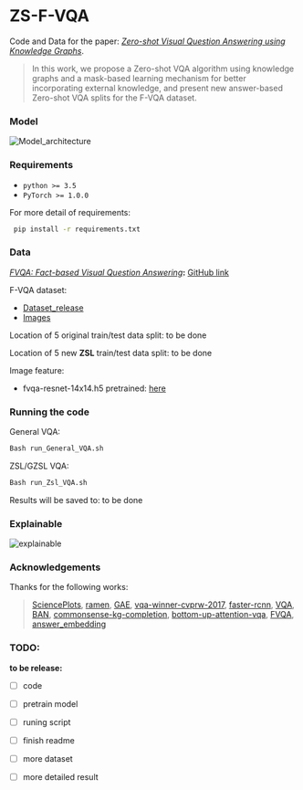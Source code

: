 # ZS-F-VQA

Code and Data for the paper: [*Zero-shot Visual Question Answering using Knowledge Graphs*](https://arxiv.org/abs/2107.05348).

>In this work,  we propose a Zero-shot VQA algorithm using knowledge graphs and a mask-based learning mechanism for better incorporating external knowledge, and present new answer-based Zero-shot VQA splits for the F-VQA dataset. 

### Model
![Model_architecture](https://github.com/China-UK-ZSL/ZS-F-VQA/blob/main/figures/Model_architecture.png)


### Requirements
- `python >= 3.5`
- `PyTorch >= 1.0.0`

For more detail of requirements: 
```bash
 pip install -r requirements.txt
```

 


### Data
[*FVQA: Fact-based Visual Question Answering*](chrome-extension://cdonnmffkdaoajfknoeeecmchibpmkmg/assets/pdf/web/viewer.html?file=https%3A%2F%2Farxiv.org%2Fpdf%2F1606.05433.pdf)**:** [GitHub link](https://github.com/wangpengnorman/FVQA)

 F-VQA dataset: 
 - [Dataset_release](https://www.dropbox.com/s/iyz6l7jhbt6jb7q/new_dataset_release.zip?dl=0)
 - [Images](https://www.dropbox.com/s/iyz6l7jhbt6jb7q/new_dataset_release.zip?dl=0&file_subpath=%2Fnew_dataset_release%2Fimages)

Location of 5 original train/test data split: to be done

Location of 5 new **ZSL** train/test data split: to be done

Image feature:
- fvqa-resnet-14x14.h5 pretrained:  [here](https://github.com/hexiang-hu/answer_embedding) 



### Running the code
General VQA:
```bash
Bash run_General_VQA.sh
```

ZSL/GZSL VQA:
```bash
Bash run_Zsl_VQA.sh
```

Results will be saved to: to be done

### Explainable
![explainable](https://github.com/China-UK-ZSL/ZS-F-VQA/blob/main/figures/all_explainable.png)

### Acknowledgements
Thanks for the following works:
>[SciencePlots](https://github.com/garrettj403/SciencePlots), [ramen](https://github.com/erobic/ramen), [GAE](https://github.com/zfjsail/gae-pytorch), [vqa-winner-cvprw-2017](https://github.com/markdtw/vqa-winner-cvprw-2017), [faster-rcnn](https://github.com/jwyang/faster-rcnn.pytorch), [VQA](https://github.com/Shivanshu-Gupta/Visual-Question-Answering), [BAN](https://github.com/jnhwkim/ban-vqa), [commonsense-kg-completion](https://github.com/allenai/commonsense-kg-completion), [bottom-up-attention-vqa](https://github.com/hengyuan-hu/bottom-up-attention-vqa), [FVQA](https://github.com/wangpengnorman/FVQA), [answer_embedding](https://github.com/hexiang-hu/answer_embedding)


### TODO:
**to be release:**
- [ ] code 
- [ ] pretrain model 
- [ ] runing script 
- [ ] finish readme
- [ ] more dataset
- [ ] more detailed result


